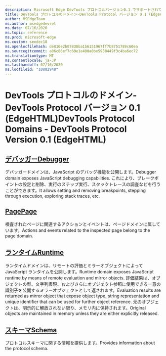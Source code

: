 ```yaml
---
description: Microsoft Edge DevTools プロトコルバージョン0.1 でサポートされているドメインの参照の一覧です。
title: DevTools プロトコルのドメイン-DevTools Protocol バージョン 0.1 (EdgeHTML)
author: MSEdgeTeam
ms.author: msedgedevrel
ms.date: 07/16/2020
ms.topic: reference
ms.prod: microsoft-edge
ms.custom: seodec18
ms.openlocfilehash: de816e2b07838ba1b6151967ff7b8751789c60ea
ms.sourcegitcommit: a06c86ef7c69e1e400a0be5938449f3c4ba6ec72
ms.translationtype: MT
ms.contentlocale: ja-JP
ms.lasthandoff: 07/16/2020
ms.locfileid: "10882948"
---
```

# <span data-ttu-id="1dac2-103">DevTools プロトコルのドメイン-DevTools Protocol バージョン 0.1 (EdgeHTML)</span><span class="sxs-lookup"><span data-stu-id="1dac2-103">DevTools Protocol Domains - DevTools Protocol Version 0.1 (EdgeHTML)</span></span>  

## [<span data-ttu-id="1dac2-104">デバッガー</span><span class="sxs-lookup"><span data-stu-id="1dac2-104">Debugger</span></span>](debugger.md)  

<span data-ttu-id="1dac2-105">デバッガードメインは、JavaScript のデバッグ機能を公開します。</span><span class="sxs-lookup"><span data-stu-id="1dac2-105">Debugger domain exposes JavaScript debugging capabilities.</span></span> <span data-ttu-id="1dac2-106">これにより、ブレークポイントの設定と削除、実行のステップ実行、スタックトレースの調査などを行うことができます。</span><span class="sxs-lookup"><span data-stu-id="1dac2-106">It allows setting and removing breakpoints, stepping through execution, exploring stack traces, etc.</span></span>
## [<span data-ttu-id="1dac2-107">Page</span><span class="sxs-lookup"><span data-stu-id="1dac2-107">Page</span></span>](page.md)
<span data-ttu-id="1dac2-108">検査されたページに関連するアクションとイベントは、ページドメインに属しています。</span><span class="sxs-lookup"><span data-stu-id="1dac2-108">Actions and events related to the inspected page belong to the page domain.</span></span>
## [<span data-ttu-id="1dac2-109">ランタイム</span><span class="sxs-lookup"><span data-stu-id="1dac2-109">Runtime</span></span>](runtime.md)
<span data-ttu-id="1dac2-110">ランタイムドメインは、リモートの評価とミラーオブジェクトによって JavaScript ランタイムを公開します。</span><span class="sxs-lookup"><span data-stu-id="1dac2-110">Runtime domain exposes JavaScript runtime by means of remote evaluation and mirror objects.</span></span> <span data-ttu-id="1dac2-111">評価結果は、オブジェクトの型、文字列表現、およびさらにオブジェクト参照に使用できる一意の識別子を公開するミラーオブジェクトとして返されます。</span><span class="sxs-lookup"><span data-stu-id="1dac2-111">Evaluation results are returned as mirror object that expose object type, string representation and unique identifier that can be used for further object reference.</span></span> <span data-ttu-id="1dac2-112">元のオブジェクトは、明示的に解放されない限り、メモリ内に保持されます。</span><span class="sxs-lookup"><span data-stu-id="1dac2-112">Original objects are maintained in memory unless they are either explicitly released.</span></span>
## [<span data-ttu-id="1dac2-113">スキーマ</span><span class="sxs-lookup"><span data-stu-id="1dac2-113">Schema</span></span>](schema.md)
<span data-ttu-id="1dac2-114">プロトコルスキーマに関する情報を提供します。</span><span class="sxs-lookup"><span data-stu-id="1dac2-114">Provides information about the protocol schema.</span></span>